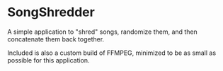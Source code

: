 # SongShredder
 A simple application to "shred" songs, randomize them, and then concatenate them back together.

Included is also a custom build of FFMPEG, minimized to be as small as possible for this application.
